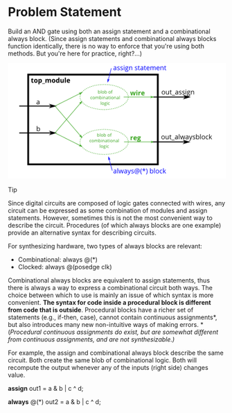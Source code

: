 # Problem Statement

Build an AND gate using both an assign statement and a combinational always block. (Since assign statements and combinational always blocks function identically, there is no way to enforce that you're using both methods. But you're here for practice, right?...)

![alt text](image.png)

> [!TIP]
> Since digital circuits are composed of logic gates connected with wires, any circuit can be expressed as some combination of modules and assign statements. However, sometimes this is not the most convenient way to describe the circuit. Procedures (of which always blocks are one example) provide an alternative syntax for describing circuits.
>
> For synthesizing hardware, two types of always blocks are relevant:
> - Combinational: always @(*)
> - Clocked: always @(posedge clk)
> 
> Combinational always blocks are equivalent to assign statements, thus there is always a way to express a combinational circuit both ways. The choice between which to use is mainly an issue of which syntax is more convenient. **The syntax for code inside a procedural block is different from code that is outside**. Procedural blocks have a richer set of statements (e.g., if-then, case), cannot contain continuous assignments*, but also introduces many new non-intuitive ways of making errors. *(*Procedural continuous assignments do exist, but are somewhat different from continuous assignments, and are not synthesizable.)*
>
> For example, the assign and combinational always block describe the same circuit. Both create the same blob of combinational logic. Both will recompute the output whenever any of the inputs (right side) changes value.
>  
> **assign** out1 = a & b | c ^ d;
> 
> **always** @(*) out2 = a & b | c ^ d;